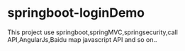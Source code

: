 # springboot-loginDemo
This project use springboot,springMVC,springsecurity,call API,AngularJs,Baidu map javascript API and so on..<br>
